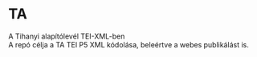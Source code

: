 # TA
A Tihanyi alapítólevél TEI-XML-ben<br/>
A repó célja a TA TEI P5 XML kódolása, beleértve a webes publikálást is.
